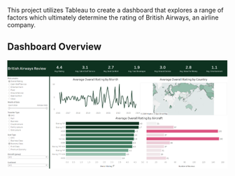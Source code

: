 This project utilizes Tableau to create a dashboard that explores a range of factors which ultimately determine the rating of British Airways, an airline company.

## Dashboard Overview
![](https://github.com/najmisyazani/Airline-Review-Analysis/blob/main/British%20Airways%20Review%20Dashboard.png)
